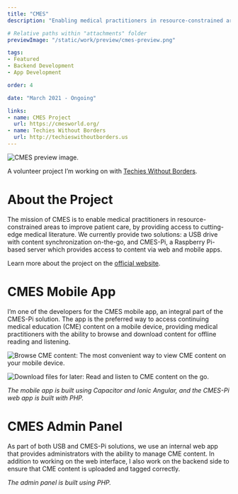 ```yaml
---
title: "CMES"
description: "Enabling medical practitioners in resource-constrained areas to improve patient care."

# Relative paths within "attachments" folder
previewImage: "/static/work/preview/cmes-preview.png"

tags:
- Featured
- Backend Development
- App Development

order: 4

date: "March 2021 - Ongoing"

links:
- name: CMES Project
  url: https://cmesworld.org/
- name: Techies Without Borders
  url: http://techieswithoutborders.us
---
```


![CMES preview image.](/static/work/preview/cmes-preview.png)

A volunteer project I’m working on with [Techies Without Borders](http://techieswithoutborders.us).

# About the Project

The mission of CMES is to enable medical practitioners in resource-constrained areas to improve patient care, by providing access to cutting-edge medical literature. We currently provide two solutions: a USB drive with content synchronization on-the-go, and CMES-Pi, a Raspberry Pi-based server which provides access to content via web and mobile apps.

Learn more about the project on the [official website](https://cmesworld.org/).

# CMES Mobile App

I’m one of the developers for the CMES mobile app, an integral part of the CMES-Pi solution. The app is the preferred way to access continuing medical education (CME) content on a mobile device, providing medical practitioners with the ability to browse and download content for offline reading and listening.

![Browse CME content: The most convenient way to view CME content on your mobile device.](/static/work/cmes/browse-cme-content.png)

![Download files for later: Read and listen to CME content on the go.](/static/work/cmes/download-for-later.png)


*The mobile app is built using Capacitor and Ionic Angular, and the CMES-Pi web app is built with PHP.*

# CMES Admin Panel
As part of both USB and CMES-Pi solutions, we use an internal web app that provides administrators with the ability to manage CME content. In addition to working on the web interface, I also work on the backend side to ensure that CME content is uploaded and tagged correctly.

*The admin panel is built using PHP.*